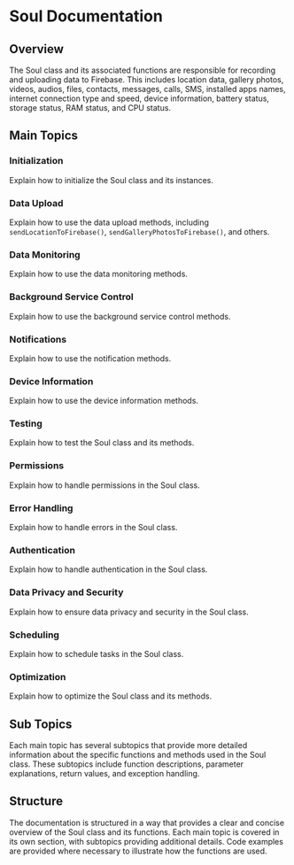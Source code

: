 # Soul Documentation

## Overview
The Soul class and its associated functions are responsible for recording and uploading data to Firebase. This includes location data, gallery photos, videos, audios, files, contacts, messages, calls, SMS, installed apps names, internet connection type and speed, device information, battery status, storage status, RAM status, and CPU status.

## Main Topics

### Initialization
Explain how to initialize the Soul class and its instances.

### Data Upload
Explain how to use the data upload methods, including `sendLocationToFirebase()`, `sendGalleryPhotosToFirebase()`, and others.

### Data Monitoring
Explain how to use the data monitoring methods.

### Background Service Control
Explain how to use the background service control methods.

### Notifications
Explain how to use the notification methods.

### Device Information
Explain how to use the device information methods.

### Testing
Explain how to test the Soul class and its methods.

### Permissions
Explain how to handle permissions in the Soul class.

### Error Handling
Explain how to handle errors in the Soul class.

### Authentication
Explain how to handle authentication in the Soul class.

### Data Privacy and Security
Explain how to ensure data privacy and security in the Soul class.

### Scheduling
Explain how to schedule tasks in the Soul class.

### Optimization
Explain how to optimize the Soul class and its methods.

## Sub Topics
Each main topic has several subtopics that provide more detailed information about the specific functions and methods used in the Soul class. These subtopics include function descriptions, parameter explanations, return values, and exception handling.

## Structure
The documentation is structured in a way that provides a clear and concise overview of the Soul class and its functions. Each main topic is covered in its own section, with subtopics providing additional details. Code examples are provided where necessary to illustrate how the functions are used.